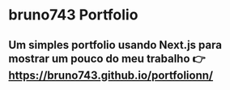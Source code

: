 # bruno743 Portfolio

## Um simples portfolio usando Next.js para mostrar um pouco do meu trabalho 👉 https://bruno743.github.io/portfolionn/
